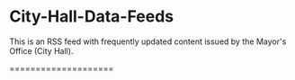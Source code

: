 <h1>City-Hall-Data-Feeds</h1>
<p>This is an RSS feed with frequently updated content issued by the Mayor's Office (City Hall).</p>
====================
